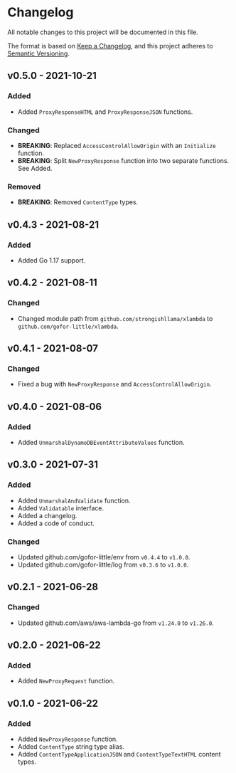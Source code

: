 # Changelog

All notable changes to this project will be documented in this file.

The format is based on [Keep a Changelog](https://keepachangelog.com/en/1.0.0/), and this project adheres to [Semantic Versioning](https://semver.org/spec/v2.0.0.html).

## v0.5.0 - 2021-10-21
### Added
* Added ```ProxyResponseHTML``` and ```ProxyResponseJSON``` functions.

### Changed
* **BREAKING**: Replaced ```AccessControlAllowOrigin``` with an ```Initialize``` function.
* **BREAKING**: Split ```NewProxyResponse``` function into two separate functions. See Added.

### Removed
* **BREAKING**: Removed ```ContentType``` types.

## v0.4.3 - 2021-08-21
### Added
* Added Go 1.17 support.

## v0.4.2 - 2021-08-11
### Changed
* Changed module path from ```github.com/strongishllama/xlambda``` to ```github.com/gofor-little/xlambda```.

## v0.4.1 - 2021-08-07
### Changed
* Fixed a bug with ```NewProxyResponse``` and ```AccessControlAllowOrigin```.

## v0.4.0 - 2021-08-06
### Added
* Added ```UnmarshalDynamoDBEventAttributeValues``` function.

## v0.3.0 - 2021-07-31
### Added
* Added ```UnmarshalAndValidate``` function.
* Added ```Validatable``` interface.
* Added a changelog.
* Added a code of conduct.

### Changed
* Updated github.com/gofor-little/env from ```v0.4.4``` to ```v1.0.0```.
* Updated github.com/gofor-little/log from ```v0.3.6``` to ```v1.0.0```.


## v0.2.1 - 2021-06-28
### Changed
* Updated github.com/aws/aws-lambda-go from ```v1.24.0``` to ```v1.26.0```.

## v0.2.0 - 2021-06-22
### Added
* Added ```NewProxyRequest``` function.

## v0.1.0 - 2021-06-22
### Added
* Added ```NewProxyResponse``` function.
* Added ```ContentType``` string type alias.
* Added ```ContentTypeApplicationJSON``` and ```ContentTypeTextHTML``` content types.
